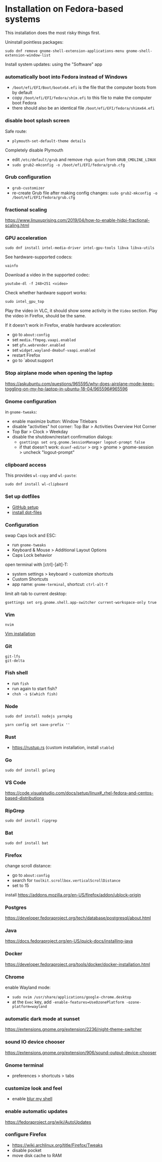 # Installation on Fedora-based systems

This installation does the most risky things first.

Uninstall pointless packages:

```
sudo dnf remove gnome-shell-extension-applications-menu gnome-shell-extension-window-list
```

Install system updates: using the "Software" app

### automatically boot into Fedora instead of Windows

- `/boot/efi/EFI/Boot/bootx64.efi` is the file that the computer boots from by default
- copy `/boot/efi/EFI/fedora/shim.efi` to this file to make the computer boot Fedora
- there should also be an identical file `/boot/efi/EFI/fedora/shimx64.efi`

### disable boot splash screen

Safe route:

- `plymouth-set-default-theme details`

Completely disable Plymouth

- edit `/etc/default/grub` and remove `rhgb quiet` from `GRUB_CMDLINE_LINUX`
- `sudo grub2-mkconfig -o /boot/efi/EFI/fedora/grub.cfg`

### Grub configuration

- `grub-customizer`
- re-create Grub file after making config changes: `sudo grub2-mkconfig -o /boot/efi/EFI/fedora/grub.cfg`

### fractional scaling

https://www.linuxuprising.com/2019/04/how-to-enable-hidpi-fractional-scaling.html

### GPU acceleration

```
sudo dnf install intel-media-driver intel-gpu-tools libva libva-utils
```

See hardware-supported codecs:

```
vainfo
```

Download a video in the supported codec:

```
youtube-dl -f 248+251 <video>
```

Check whether hardware support works:

```
sudo intel_gpu_top
```

Play the video in VLC, it should show some activity in the `Video` section.
Play the video in Firefox, should be the same.

If it doesn't work in Firefox, enable hardware acceleration:

- go to `about:config`
- set `media.ffmpeg.vaapi.enabled`
- set `gfx.webrender.enabled`
- set `widget.wayland-dmabuf-vaapi.enabled`
- restart Firefox
- go to `about:support

### Stop airplane mode when opening the laptop

https://askubuntu.com/questions/965595/why-does-airplane-mode-keep-toggling-on-my-hp-laptop-in-ubuntu-18-04/965596#965596

### Gnome configuration

in `gnome-tweaks`:

- enable maximize button: Window Titlebars
- disable "activities" hot corner: Top Bar > Activities Overview Hot Corner
- Top Bar > Clock > Weekday
- disable the shutdown/restart confirmation dialogs:
  - `gsettings set org.gnome.SessionManager logout-prompt false`
  - if that doesn't work: `dconf-editor` > org > gnome > gnome-session > uncheck "logout-prompt"

### clipboard access

This provides `wl-copy` and `wl-paste`:

```
sudo dnf install wl-clipboard
```

### Set up dotfiles

- [GitHub setup](github.md)
- [install dot-files](install-dotfiles.md)

### Configuration

swap Caps lock and ESC:

- run `gnome-tweaks`
- Keyboard & Mouse > Additional Layout Options
- Caps Lock behavior

open terminal with [ctrl]-[alt]-T:

- system settings > keyboard > customize shortcuts
- Custom Shortcuts
- app name: `gnome-terminal`, shortcut: `ctrl-alt-T`

limit alt-tab to current desktop:

```
gsettings set org.gnome.shell.app-switcher current-workspace-only true
```

### Vim

```
nvim
```

[Vim installation](vim_installation.md)

### Git

```
git-lfs
git-delta
```

### Fish shell

- run `fish`
- run again to start fish?
- `chsh -s $(which fish)`

### Node

```
sudo dnf install nodejs yarnpkg

yarn config set save-prefix ''
```

### Rust

- https://rustup.rs (custom installation, install `stable`)

### Go

```
sudo dnf install golang
```

### VS Code

https://code.visualstudio.com/docs/setup/linux#_rhel-fedora-and-centos-based-distributions

### RipGrep

```
sudo dnf install ripgrep
```

### Bat

```
sudo dnf install bat
```

### Firefox

change scroll distance:

- go to `about:config`
- search for `toolkit.scrollbox.verticalScrollDistance`
- set to 15

install https://addons.mozilla.org/en-US/firefox/addon/ublock-origin

### Postgres

https://developer.fedoraproject.org/tech/database/postgresql/about.html

### Java

https://docs.fedoraproject.org/en-US/quick-docs/installing-java

### Docker

https://developer.fedoraproject.org/tools/docker/docker-installation.html

### Chrome

enable Wayland mode:

- `sudo nvim /usr/share/applications/google-chrome.desktop`
- at the `Exec` key, add
  `-enable-features=UseOzonePlatform -ozone-platform=wayland`

### automatic dark mode at sunset

https://extensions.gnome.org/extension/2236/night-theme-switcher

### sound IO device chooser

https://extensions.gnome.org/extension/906/sound-output-device-chooser

### Gnome terminal

- preferences > shortcuts > tabs

### customize look and feel

- enable [blur my shell](https://extensions.gnome.org/extension/3193/blur-my-shell)

### enable automatic updates

https://fedoraproject.org/wiki/AutoUpdates

### configure Firefox

- https://wiki.archlinux.org/title/Firefox/Tweaks
- disable pocket
- move disk cache to RAM
